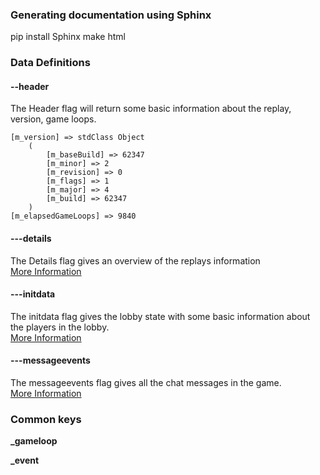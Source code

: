 ### Generating documentation using Sphinx

pip install Sphinx
make html


### Data Definitions

#### --header

The Header flag will return some basic information about the replay, version, game loops. 
```
[m_version] => stdClass Object
    (
        [m_baseBuild] => 62347
        [m_minor] => 2
        [m_revision] => 0
        [m_flags] => 1
        [m_major] => 4
        [m_build] => 62347
    )
[m_elapsedGameLoops] => 9840
```


#### ---details
The Details flag gives an overview of the replays information  
[More Information](flags/details.md)

#### ---initdata
The initdata flag gives the lobby state with some basic information about the players in the lobby.  
[More Information](flags/initdata.md)

#### ---messageevents
The messageevents flag gives all the chat messages in the game.   
[More Information](flags/initdata.md)



### Common keys

**_gameloop**
> 
**_event**
> 